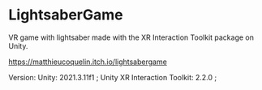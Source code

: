 # LightsaberGame

VR game with lightsaber made with the XR Interaction Toolkit package on Unity. 

https://matthieucoquelin.itch.io/lightsabergame

Version: Unity: 2021.3.11f1 ; Unity XR Interaction Toolkit: 2.2.0 ;
